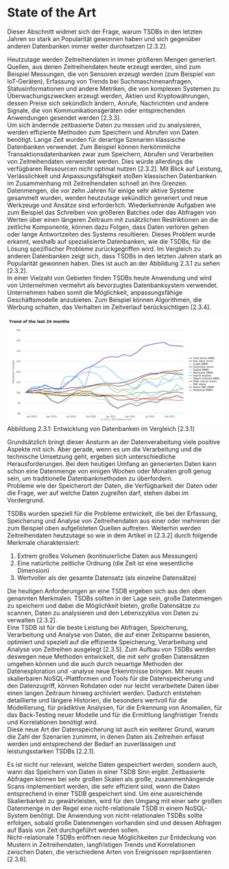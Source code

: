 # State of the Art

Dieser Abschnitt widmet sich der Frage, warum TSDBs in den letzten Jahren so stark an Popularität gewonnen haben und sich gegenüber anderen Datenbanken immer weiter durchsetzen [2.3.2].

Heutzutage werden Zeitreihendaten in immer größeren Mengen generiert. Quellen, aus denen Zeitreihendaten heute erzeugt werden, sind zum Beispiel Messungen, die von Sensoren erzeugt werden (zum Beispiel von IoT-Geräten), Erfassung von Trends bei Suchmaschinenanfragen, Statusinformationen und andere Metriken, die von komplexen Systemen zu Überwachungszwecken erzeugt werden, Aktien und Kryptowährungen, dessen Preise sich sekündlich ändern, Anrufe, Nachrichten und andere Signale, die von Kommunikationsgeräten oder entsprechenden Anwendungen gesendet werden [2.3.3].  
Um sich ändernde zeitbasierte Daten zu messen und zu analysieren, werden effiziente Methoden zum Speichern und Abrufen von Daten benötigt.
Lange Zeit wurden für derartige Szenarien klassische Datenbanken verwendet. Zum Beispiel können herkömmliche Transaktionsdatenbanken zwar zum Speichern, Abrufen und Verarbeiten von Zeitreihendaten verwendet werden. Dies würde allerdings die verfügbaren Ressourcen nicht optimal nutzen [2.3.2].
Mit Blick auf Leistung, Verlässlichkeit und Anpassungsfähigkeit stoßen klassischen Datenbanken im Zusammenhang mit Zeitreihendaten schnell an ihre Grenzen.
Datenmengen, die vor zehn Jahren für einige sehr aktive Systeme gesammelt wurden, werden heutzutage sekündlich generiert und neue Werkzeuge und Ansätze sind erforderlich.  <!-- aktive Systeme? -->
Wiederkehrende Aufgaben wie zum Beispiel das Schreiben von größeren Batches oder das Abfragen von Werten über einen längeren Zeitraum mit zusätzlichen Restriktionen an die zeitliche Komponente, können dazu Folgen, dass Daten verloren gehen oder lange Antwortzeiten des Systems resultieren.  <!-- "Folgen" sollte durch "führen" ersetzt werden -->
Dieses Problem wurde erkannt, weshalb auf spezialisierte Datenbanken, wie die TSDBs, für die Lösung spezifischer Probleme zurückgegriffen wird. <!-- "wie die TSDBs" besser "wie TSDBs" -->
Im Vergleich zu anderen Datenbanken zeigt sich, dass TSDBs in den letzten Jahren stark an Popularität gewonnen haben. Dies ist auch an der Abbildung 2.3.1 zu sehen [2.3.2].  
In einer Vielzahl von Gebieten finden TSDBs heute Anwendung und wird von Unternehmen vermehrt als bevorzugtes Datenbanksystem verwendet. Unternehmen haben somit die Möglichkeit, anpassungsfähige Geschäftsmodelle anzubieten. Zum Beispiel können Algorithmen, die Werbung schalten, das Verhalten im Zeitverlauf berücksichtigen [2.3.4].  <!-- "Gebieten" besser "Bereichen" --> <!-- "... und werden von Unternehmen..." Mehrzahl --> <!-- Algorithmen selbst schalten keine Werbung, hier besser: "Zum Beispiel kann beim algorithmus-gestützten Schalten von Werbung das Verhalten ..." -->

![Entwicklung von TSDB der letzten 2 Jahre](../images/entwicklung_tsdb.png) 
Abbildung 2.3.1: Entwicklung von Datenbanken im Vergleich [2.3.1]
 
Grundsätzlich bringt dieser Ansturm an der Datenverabeitung viele positive Aspekte mit sich. Aber gerade, wenn es um die Verarbeitung und die technische Umsetzung geht, ergeben sich unterschiedliche Herausforderungen.
Bei dem heutigen Umfang an generierten Daten kann schon eine Datenmenge von einigen Wochen oder Monaten groß genug sein, um traditionelle Datenbankmethoden zu überfordern.  
Probleme wie der Speicherort der Daten, die Verfügbarkeit der Daten oder die Frage, wer auf welche Daten zugreifen darf, stehen dabei im Vordergrund.

TSDBs wurden speziell für die Probleme entwickelt, die bei der Erfassung, Speicherung und Analyse von Zeitreihendaten aus einer oder mehreren der zum Beispiel oben aufgelisteten Quellen auftreten.  <!-- besser: "... aus einer oder mehreren Quellen auftreten, wie oben aufgelistet" -->
Weiterhin werden Zeitreihendaten heutzutage so wie in dem Artikel in [2.3.2] durch folgende Merkmale charakterisiert: <!-- besser: " heutzutage, wie in dem Artikel [2.3.2] beschrieben, ..." -->
 
1. 	Extrem großes Volumen (kontinuierliche Daten aus Messungen)
2. 	Eine natürliche zeitliche Ordnung (die Zeit ist eine wesentliche Dimension)
3. 	Wertvoller als der gesamte Datensatz (als einzelne Datensätze)
 
Die heutigen Anforderungen an eine TSDB ergeben sich aus den oben genannten Merkmalen. TSDBs sollten in der Lage sein, große Datenmengen zu speichern und dabei die Möglichkeit bieten, große Datensätze zu scannen, Daten zu analysieren und den Lebenszyklus von Daten zu verwalten [2.3.2].  
Eine TSDB ist für die beste Leistung bei Abfragen, Speicherung, Verarbeitung und Analyse von Daten, die auf einer Zeitspanne basieren, optimiert und speziell auf die effiziente Speicherung, Verarbeitung und Analyse von Zeitreihen ausgelegt [2.3.5].  <!-- "die beste Leistung bei" löschen -->
Zum Aufbau von TSDBs werden deswegen neue Methoden entwickelt, die mit sehr großen Datensätzen umgehen können und die auch durch neuartige Methoden der Datenexploration und -analyse neue Erkenntnisse bringen.  <!-- besser: "Zum Aufbau von TSDBs wurden deswegen Methoden entwickelt, [...] die auch durch innovative Methoden ..." -->
Mit neuen skalierbaren NoSQL-Plattformen und Tools für die Datenspeicherung und den Datenzugriff, können Rohdaten oder nur leicht verarbeitete Daten über einen langen Zeitraum hinweg archiviert werden.  <!-- "leicht verarbeitete Daten" Was ist damit gemeint? -->
Dadurch entstehen detaillierte und längere Historien, die besonders wertvoll für die Modellierung, für prädiktive Analysen, für die Erkennung von Anomalien, für das Back-Testing neuer Modelle und für die Ermittlung langfristiger Trends und Korrelationen benötigt wird.  
Diese neue Art der Datenspeicherung ist auch ein weiterer Grund, warum die Zahl der Szenarien zunimmt, in denen Daten als Zeitreihen erfasst werden und entsprechend der Bedarf an zuverlässigen und leistungsstarken TSDBs [2.2.1].  

Es ist nicht nur relevant, welche Daten gespeichert werden, sondern auch, wann das Speichern von Daten in einer TSDB Sinn ergibt.
Zeitbasierte Abfragen können bei sehr großen Skalen als große, zusammenhängende Scans implementiert werden, die sehr effizient sind, wenn die Daten entsprechend in einer TSDB gespeichert sind.  <!-- "Skalen" ?, genauer benennen -->
Um eine ausreichende Skalierbarkeit zu gewährleisten, wird für den Umgang mit einer sehr großen Datenmenge in der Regel eine nicht-relationale TSDB in einem NoSQL-System benötigt. <!-- "NoSQL-System" besser: "NoSQL-DBMS" --> 
Die Anwendung von nicht-relationalen TSDBs sollte erfolgen, sobald große Datenmengen vorhanden sind und dessen Abfragen auf Basis von Zeit durchgeführt werden sollen.  
Nicht-relationale TSDBs eröffnen neue Möglichkeiten zur Entdeckung von Mustern in Zeitreihendaten, langfristigen Trends und Korrelationen zwischen Daten, die verschiedene Arten von Ereignissen repräsentieren [2.3.6].  

